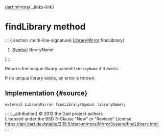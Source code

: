 [dart:mirrors](../../dart-mirrors/dart-mirrors-library){._links-link}

findLibrary method
==================

::: {.section .multi-line-signature}
[LibraryMirror](../librarymirror-class) findLibrary(

1.  [Symbol](../../dart-core/symbol-class) libraryName

)
:::

Returns the unique library named `libraryName` if it exists.

If no unique library exists, an error is thrown.

Implementation {#source}
--------------

``` {.language-dart data-language="dart"}
external LibraryMirror findLibrary(Symbol libraryName);
```

::: {._attribution}
© 2012 the Dart project authors\
Licensed under the BSD 3-Clause \"New\" or \"Revised\" License.\
<https://api.dart.dev/stable/2.18.5/dart-mirrors/MirrorSystem/findLibrary.html>
:::
